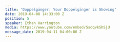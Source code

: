 ```yaml
---
title: 'Doppelgänger: Your Doppelgänger is Showing'
date: 2019-04-08 14:33:00 Z
position: 5
speaker: Ethan Harrington
media: https://www.youtube.com/embed/SsdqvkShSjU
message_date: 2019-04-11 04:00:00 Z
---
```


